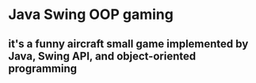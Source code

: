 # Java Swing OOP gaming
## it's a funny aircraft small game implemented by Java, Swing API, and object-oriented programming
